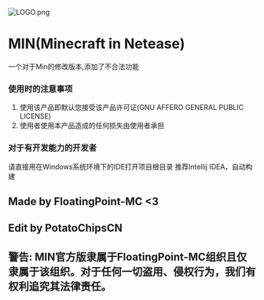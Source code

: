 ![LOGO.png](.github/LOGO.png)
# MIN(Minecraft in Netease)
一个对于Min的修改版本,添加了不合法功能

### 使用时的注意事项
1. 使用该产品即默认您接受该产品许可证(GNU AFFERO GENERAL PUBLIC LICENSE)
2. 使用者使用本产品造成的任何损失由使用者承担

### 对于有开发能力的开发者
请直接用在Windows系统环境下的IDE打开项目根目录
推荐Intellij IDEA，自动构建

## Made by FloatingPoint-MC <3
## Edit by PotatoChipsCN

## 警告: MIN官方版隶属于FloatingPoint-MC组织且仅隶属于该组织。对于任何一切盗用、侵权行为，我们有权利追究其法律责任。

